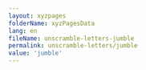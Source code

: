 ```yaml
---
layout: xyzpages
folderName: xyzPagesData
lang: en
fileName: unscramble-letters-jumble
permalink: unscramble-letters/jumble
value: 'jumble'
---
```

